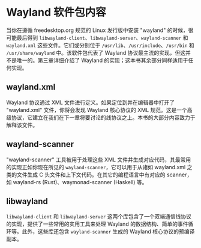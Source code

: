 # Wayland 软件包内容

当你在遵循 freedesktop.org 规范的 Linux 发行版中安装 "wayland" 的时候，很可能最后得到  `libwayland-client`、`libwayland-server`、`wayland-scanner` 和 `wayland.xml` 这些文件。它们或分别位于 `/usr/lib`、`/usr/include`、`/usr/bin` 和 `/usr/share/wayland` 中。该软件包代表了 Wayland 协议最主流的实现，但这并不是唯一的。第三章详细介绍了 Wayland 的实现；这本书其余部分同样适用于任何实现。

## wayland.xml

Wayland 协议通过 XML 文件进行定义。如果定位到并在编辑器中打开了 "wayland.xml" 文件，你将会发现 Wayland 核心协议的 XML 规范。这是一个高级协议，它建立在我们在下一章将要讨论的线协议之上。本书的大部分内容致力于解释该文件。

## wayland-scanner

"wayland-scanner" 工具被用于处理这些 XML 文件并生成对应代码，其最常用的实现正如你现在所见的 `wayland-scanner`，它可以用于从诸如 wayland.xml 之类的文件生成 C 头文件和上下文代码。在其它的编程语言中有对应的 scanner，如 wayland-rs (Rust)、waymonad-scanner (Haskell) 等。

## libwayland

`libwayland-client` 和 `libwayland-server` 这两个库包含了一个双端通信线协议的实现，提供了一些常用的实用工具来处理 Wayland 的数据结构、简单的事件循环等。此外，这些库还包含 `wayland-scanner` 生成的 Wayland 核心协议的预编译副本。
